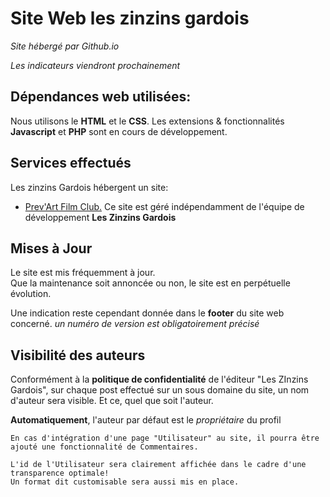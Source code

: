 # Site Web les zinzins gardois
*Site hébergé par Github.io*

*Les indicateurs viendront prochainement*

## Dépendances web utilisées:
Nous utilisons le **HTML** et le **CSS**. Les extensions & fonctionnalités **Javascript** et **PHP** sont en cours de développement.

## Services effectués

Les zinzins Gardois hébergent un site:
- [Prev'Art Film Club.](https://leszinzinsgardois.github.io/access/cflp/accueil.html)
Ce site est géré indépendamment de l'équipe de développement **Les Zinzins Gardois**


## Mises à Jour

Le site est mis fréquemment à jour. 
<br> Que la maintenance soit annoncée ou non, le site est en perpétuelle évolution.

Une indication reste cependant donnée dans le **footer** du site web concerné.
*un numéro de version est obligatoirement précisé*

## Visibilité des auteurs

Conformément à la **politique de confidentialité** de l'éditeur "Les ZInzins Gardois", sur chaque post effectué sur un sous domaine du site, un nom d'auteur sera visible. Et ce, quel que soit l'auteur. 

**Automatiquement**, l'auteur par défaut est le *propriétaire* du profil

    En cas d'intégration d'une page "Utilisateur" au site, il pourra être ajouté une fonctionnalité de Commentaires.
    
    L'id de l'Utilisateur sera clairement affichée dans le cadre d'une transparence optimale!
    Un format dit customisable sera aussi mis en place.
